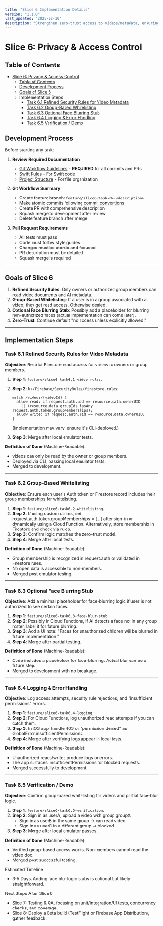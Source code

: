 ```yaml
---
title: "Slice 6 Implementation Details"
version: "1.1.0"
last_updated: "2025-02-10"
description: "Strengthen zero-trust access to videos/metadata, ensuring only owners or group members can view relevant data."
---
```


# Slice 6: Privacy & Access Control

## Table of Contents

- [Slice 6: Privacy \& Access Control](#slice-6-privacy--access-control)
  - [Table of Contents](#table-of-contents)
  - [Development Process](#development-process)
  - [Goals of Slice 6](#goals-of-slice-6)
  - [Implementation Steps](#implementation-steps)
    - [Task 6.1 Refined Security Rules for Video Metadata](#task-61-refined-security-rules-for-video-metadata)
    - [Task 6.2 Group-Based Whitelisting](#task-62-group-based-whitelisting)
    - [Task 6.3 Optional Face Blurring Stub](#task-63-optional-face-blurring-stub)
    - [Task 6.4 Logging \& Error Handling](#task-64-logging--error-handling)
    - [Task 6.5 Verification / Demo](#task-65-verification--demo)

## Development Process

Before starting any task:

1. **Review Required Documentation**
   - [Git Workflow Guidelines](../../.cursor/rules/git_workflow.mdc) - **REQUIRED** for all commits and PRs
   - [Swift Rules](../../.cursor/rules/swift-rules.mdc) - For Swift code
   - [Project Structure](../../.cursor/rules/project-structure.mdc) - For file organization

2. **Git Workflow Summary**
   - Create feature branch: `feature/slice6-task<N>-<description>`
   - Make atomic commits following [commit conventions](../git_workflow.md#commit-process)
   - Create PR with comprehensive description
   - Squash merge to development after review
   - Delete feature branch after merge

3. **Pull Request Requirements**
   - All tests must pass
   - Code must follow style guides
   - Changes must be atomic and focused
   - PR description must be detailed
   - Squash merge is required

---

## Goals of Slice 6

1. **Refined Security Rules**: Only owners or authorized group members can read video documents and AI metadata.  
2. **Group-Based Whitelisting**: If a user is in a group associated with a video, they get read access. Otherwise denied.  
3. **Optional Face Blurring Stub**: Possibly add a placeholder for blurring non-authorized faces (actual implementation can come later).  
4. **Zero-Trust**: Continue default "no access unless explicitly allowed."

---

## Implementation Steps

### Task 6.1 Refined Security Rules for Video Metadata

**Objective**: Restrict Firestore read access for `videos` to owners or group members.

1. **Step 1**: `feature/slice6-task6.1-video-rules`.  
2. **Step 2**: In `/Firebase/SecurityRules/firestore.rules`:

   ```plaintext
   match /videos/{videoId} {
     allow read: if request.auth.uid == resource.data.ownerUID
       || (resource.data.groupIds hasAny request.auth.token.groupMemberships);
     allow write: if request.auth.uid == resource.data.ownerUID;
   }
   ```

   (Implementation may vary; ensure it's CLI-deployed.)
3. **Step 3**: Merge after local emulator tests.

**Definition of Done** (Machine-Readable):

- videos can only be read by the owner or group members.
- Deployed via CLI, passing local emulator tests.
- Merged to development.

---

### Task 6.2 Group-Based Whitelisting

**Objective**: Ensure each user's Auth token or Firestore record includes their group memberships for whitelisting.

1. **Step 1**: `feature/slice6-task6.2-whitelisting`.
2. **Step 2**: If using custom claims, set request.auth.token.groupMemberships = [...] after sign-in or dynamically using a Cloud Function. Alternatively, store membership in Firestore and check via rules.
3. **Step 3**: Confirm logic matches the zero-trust model.
4. **Step 4**: Merge after local tests.

**Definition of Done** (Machine-Readable):

- Group membership is recognized in request.auth or validated in Firestore rules.
- No open data is accessible to non-members.
- Merged post emulator testing.

---

### Task 6.3 Optional Face Blurring Stub

**Objective**: Add a minimal placeholder for face-blurring logic if user is not authorized to see certain faces.

1. **Step 1**: `feature/slice6-task6.3-face-blur-stub`.
2. **Step 2**: Possibly in Cloud Functions, if AI detects a face not in any group roster, label it for future blurring.
3. **Step 3**: Add a UI note: "Faces for unauthorized children will be blurred in future implementation."
4. **Step 4**: Merge after partial testing.

**Definition of Done** (Machine-Readable):

- Code includes a placeholder for face-blurring. Actual blur can be a future step.
- Merged to development with no breakage.

---

### Task 6.4 Logging & Error Handling

**Objective**: Log access attempts, security rule rejections, and "insufficient permissions" errors.

1. **Step 1**: `feature/slice6-task6.4-logging`.
2. **Step 2**: For Cloud Functions, log unauthorized read attempts if you can catch them.
3. **Step 3**: In iOS app, handle 403 or "permission denied" as GlobalError.insufficientPermissions.
4. **Step 4**: Merge after verifying logs appear in local tests.

**Definition of Done** (Machine-Readable):

- Unauthorized reads/writes produce logs or errors.
- The app surfaces .insufficientPermissions for blocked requests.
- Merged successfully to development.

---

### Task 6.5 Verification / Demo

**Objective**: Confirm group-based whitelisting for videos and partial face-blur logic.

1. **Step 1**: `feature/slice6-task6.5-verification`.
2. **Step 2**: Sign in as userA, upload a video with group groupX.
   - Sign in as userB in the same group → can read video.
   - Sign in as userC in a different group → blocked.
3. **Step 3**: Merge after local emulator passes.

**Definition of Done** (Machine-Readable):

- Verified group-based access works. Non-members cannot read the video doc.
- Merged post successful testing.

Estimated Timeline

- 3-5 Days. Adding face blur logic stubs is optional but likely straightforward.

Next Steps After Slice 6

- Slice 7: Testing & QA, focusing on unit/integration/UI tests, concurrency checks, and coverage.
- Slice 8: Deploy a Beta build (TestFlight or Firebase App Distribution), gather feedback.
